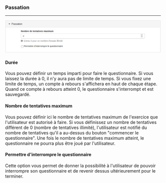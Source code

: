 ### Passation

---

![](images/quiz-fig6.png)

#### Durée

Vous pouvez définir un temps imparti pour faire le questionnaire. Si vous laissez la durée à 0, il n'y aura pas de limite de temps. Si vous fixez une limite de temps, un compte à rebours s'affichera en haut de chaque étape. Quand ce compte à rebours atteint 0, le questionnaire s'interrompt et est sauvegardé.

#### Nombre de tentatives maximum

Vous pouvez définir ici le nombre de tentatives maximum de l'exercice que l'utilisateur est autorisé à faire. Si vous définissez un nombre de tentatives différent de 0 \(nombre de tentatives illimité\), l'utilisateur est notifié du nombre de tentatives qu'il a au-dessus du bouton "commencer le questionnaire". Une fois le nombre de tentatives maximum atteint, le questionnaire ne pourra plus être joué par l'utilisateur.

#### Permettre d'interrompre le questionnaire

Cette option vous permet de donner la possibilité à l'utilisateur de pouvoir interrompre son questionnaire et de revenir dessus ultérieurement pour le terminer.

